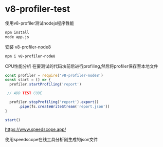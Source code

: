 # v8-profiler-test
使用v8-profiler测试nodejs程序性能



``` bash
npm install
mode app.js
```

安装  v8-profiler-node8

``` bash
npm i v8-profiler-node8
```

CPU性能分析
在要测试的代码块前后进行profiling,然后将profiler保存至本地文件

``` js
const profiler = require('v8-profiler-node8')
const start = () => {
  profiler.startProfiling('report')

 // ADD TEST CODE

  profiler.stopProfiling('report').export()
      .pipe(fs.createWriteStream('report.json'))
}

start()
```


https://www.speedscope.app/ 

使用speedscope在线工具分析刚生成的json文件